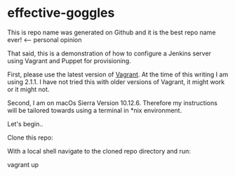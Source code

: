 # effective-goggles
This is repo name was generated on Github and it is the best repo name ever! <-- personal opinion

That said, this is a demonstration of how to configure a Jenkins server using Vagrant and Puppet for provisioning.

First, please use the latest version of [Vagrant](https://www.vagrantup.com/). At the time of this writing I am using 2.1.1. I have not tried this with older versions of Vagrant, it might work or it might not.

Second, I am on macOs Sierra Version 10.12.6. Therefore my instructions will be tailored towards using a terminal in \*nix environment.

Let's begin..



Clone this repo:



With a local shell navigate to the cloned repo directory and run:

vagrant up